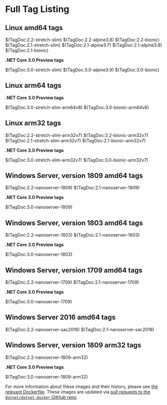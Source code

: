 # Full Tag Listing

## Linux amd64 tags

$(TagDoc:2.2-stretch-slim)
$(TagDoc:2.2-alpine3.8)
$(TagDoc:2.2-bionic)
$(TagDoc:2.1-stretch-slim)
$(TagDoc:2.1-alpine3.7)
$(TagDoc:2.1-alpine3.8)
$(TagDoc:2.1-bionic)

**.NET Core 3.0 Preview tags**

$(TagDoc:3.0-stretch-slim)
$(TagDoc:3.0-alpine3.9)
$(TagDoc:3.0-bionic)

## Linux arm64 tags

**.NET Core 3.0 Preview tags**

$(TagDoc:3.0-stretch-slim-arm64v8)
$(TagDoc:3.0-bionic-arm64v8)

## Linux arm32 tags

$(TagDoc:2.2-stretch-slim-arm32v7)
$(TagDoc:2.2-bionic-arm32v7)
$(TagDoc:2.1-stretch-slim-arm32v7)
$(TagDoc:2.1-bionic-arm32v7)

**.NET Core 3.0 Preview tags**

$(TagDoc:3.0-stretch-slim-arm32v7)
$(TagDoc:3.0-bionic-arm32v7)

## Windows Server, version 1809 amd64 tags

$(TagDoc:2.2-nanoserver-1809)
$(TagDoc:2.1-nanoserver-1809)

**.NET Core 3.0 Preview tags**

$(TagDoc:3.0-nanoserver-1809)

## Windows Server, version 1803 amd64 tags

$(TagDoc:2.2-nanoserver-1803)
$(TagDoc:2.1-nanoserver-1803)

**.NET Core 3.0 Preview tags**

$(TagDoc:3.0-nanoserver-1803)

## Windows Server, version 1709 amd64 tags

$(TagDoc:2.2-nanoserver-1709)
$(TagDoc:2.1-nanoserver-1709)

**.NET Core 3.0 Preview tags**

$(TagDoc:3.0-nanoserver-1709)

## Windows Server 2016 amd64 tags

$(TagDoc:2.2-nanoserver-sac2016)
$(TagDoc:2.1-nanoserver-sac2016)

## Windows Server, version 1809 arm32 tags

$(TagDoc:2.2-nanoserver-1809-arm32)

**.NET Core 3.0 Preview tags**

$(TagDoc:3.0-nanoserver-1809-arm32)

For more information about these images and their history, please see [the relevant Dockerfile](https://github.com/dotnet/dotnet-docker/search?utf8=%E2%9C%93&q=FROM&type=Code). These images are updated via [pull requests to the `dotnet/dotnet-docker` GitHub repo](https://github.com/dotnet/dotnet-docker/pulls).

